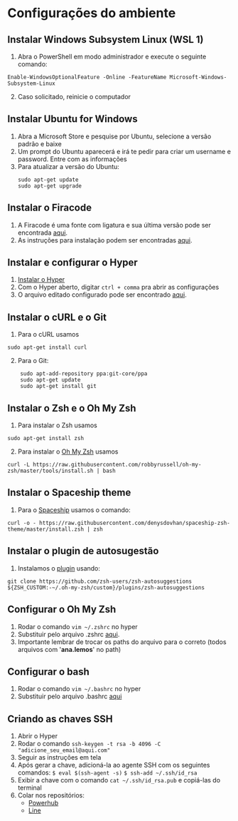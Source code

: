 # Configurações do ambiente

## Instalar Windows Subsystem Linux (WSL 1)

1. Abra o PowerShell em modo administrador e execute o seguinte comando:
```
Enable-WindowsOptionalFeature -Online -FeatureName Microsoft-Windows-Subsystem-Linux
```

2. Caso solicitado, reinicie o computador

## Instalar Ubuntu for Windows

1. Abra a Microsoft Store e pesquise por Ubuntu, selecione a versão padrão e baixe
2. Um prompt do Ubuntu aparecerá e irá te pedir para criar um username e password. Entre com as informações
3. Para atualizar a versão do Ubuntu:
    ```
    sudo apt-get update
    sudo apt-get upgrade
    ``` 

## Instalar o Firacode
1. A Firacode é uma fonte com ligatura e sua última versão pode ser encontrada [aqui](https://github.com/tonsky/FiraCode/releases).
2. As instruções para instalação podem ser encontradas [aqui](https://github.com/tonsky/FiraCode/wiki#installing-font).

## Instalar e configurar o Hyper

1. [Instalar o Hyper](https://hyper.is/)
2. Com o Hyper aberto, digitar ```ctrl + comma``` pra abrir as configurações
3. O arquivo editado configurado pode ser encontrado [aqui](https://github.com/anapaulalemos/environment-config/blob/master/hyper.js).

## Instalar o cURL e o Git
1. Para o cURL usamos 
```
sudo apt-get install curl
```

2. Para o Git:
```
    sudo apt-add-repository ppa:git-core/ppa
    sudo apt-get update
    sudo apt-get install git
```

## Instalar o Zsh e o Oh My Zsh

1. Para instalar o Zsh usamos 
``` 
sudo apt-get install zsh
```

2. Para instalar o [Oh My Zsh](https://github.com/ohmyzsh/ohmyzsh) usamos 
```
curl -L https://raw.githubusercontent.com/robbyrussell/oh-my-zsh/master/tools/install.sh | bash
```


## Instalar o Spaceship theme
1. Para o [Spaceship](https://github.com/pascaldevink/spaceship-zsh-theme) usamos o comando:
 ```
 curl -o - https://raw.githubusercontent.com/denysdovhan/spaceship-zsh-theme/master/install.zsh | zsh
 ```

## Instalar o plugin de autosugestão
1. Instalamos o [plugin](https://github.com/zsh-users/zsh-autosuggestions/blob/master/INSTALL.md) usando:
```
git clone https://github.com/zsh-users/zsh-autosuggestions ${ZSH_CUSTOM:-~/.oh-my-zsh/custom}/plugins/zsh-autosuggestions
```

## Configurar o Oh My Zsh
1. Rodar o comando `vim ~/.zshrc` no hyper
2. Substituir pelo arquivo .zshrc [aqui](https://github.com/anapaulalemos/environment-config/blob/master/.zshrc).
3. Importante lembrar de trocar os paths do arquivo para o correto (todos arquivos com '__ana.lemos__' no path)

## Configurar o bash
1. Rodar o comando `vim ~/.bashrc` no hyper
2. Substituir pelo arquivo .bashrc [aqui](https://github.com/anapaulalemos/environment-config/blob/master/.bashrc)

## Criando as chaves SSH
1. Abrir o Hyper
2. Rodar o comando `ssh-keygen -t rsa -b 4096 -C "adicione_seu_email@aqui.com"`
3. Seguir as instruções em tela
4. Após gerar a chave, adicioná-la ao agente SSH com os seguintes comandos:
    `$ eval $(ssh-agent -s)`
    `$ ssh-add ~/.ssh/id_rsa`
5. Exibir a chave com o comando `cat ~/.ssh/id_rsa.pub` e copiá-las do terminal
6. Colar nos repositórios:
    * [Powerhub](https://way2.visualstudio.com/_usersSettings/keys)
    * [Line](https://gitlab.com/-/profile/keys)
